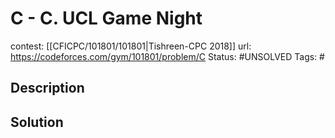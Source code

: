 # C - C. UCL Game Night

contest: [[CFICPC/101801/101801|Tishreen-CPC 2018]]
url: https://codeforces.com/gym/101801/problem/C
Status: #UNSOLVED
Tags: #

## Description

## Solution

